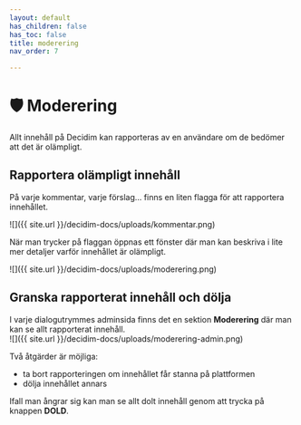 ```yaml
---
layout: default
has_children: false
has_toc: false
title: moderering
nav_order: 7

---
```

# 🛡 Moderering

Allt innehåll på Decidim kan rapporteras av en användare om de bedömer att det är olämpligt.

## Rapportera olämpligt innehåll

På varje kommentar, varje förslag... finns en liten flagga för att rapportera innehållet.

![]({{ site.url }}/decidim-docs/uploads/kommentar.png)

När man trycker på flaggan öppnas ett fönster där man kan beskriva i lite mer detaljer varför innehållet är olämpligt.

![]({{ site.url }}/decidim-docs/uploads/moderering.png)

## Granska rapporterat innehåll och dölja

I varje dialogutrymmes adminsida finns det en sektion **Moderering** där man kan se allt rapporterat innehåll.  
![]({{ site.url }}/decidim-docs/uploads/moderering-admin.png)

Två åtgärder är möjliga:

* ta bort rapporteringen om innehållet får stanna på plattformen
* dölja innehållet annars

Ifall man ångrar sig kan man se allt dolt innehåll genom att trycka på knappen **DOLD**.